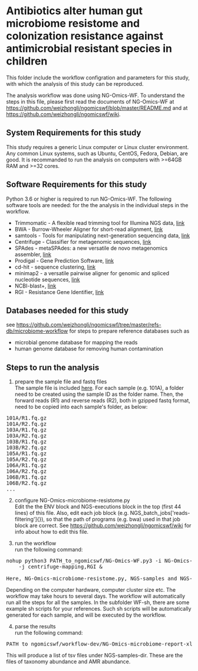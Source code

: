 # Antibiotics alter human gut microbiome resistome and colonization resistance against antimicrobial resistant species in children

This folder include the workflow configration and parameters for this study, 
with which the analysis of this study can be reproduced.

The analysis workflow was done using NG-Omics-WF. To understand the
steps in this file, please first read the documents of NG-Omics-WF
at https://github.com/weizhongli/ngomicswf/blob/master/README.md 
and at https://github.com/weizhongli/ngomicswf/wiki.

## System Requirements for this study
This study requires a generic Linux computer or Linux cluster environment. 
Any common Linux systems, such as Ubuntu, CentOS, Fedora, Debian, are good. 
It is recommanded to run the analysis on computers with >=64GB RAM and >=32 cores. 

## Software Requirements for this study
Python 3.6 or higher is required to run NG-Omics-WF. The following software tools are needed: 
for the the analysis in the individual steps in the workflow. 
* Trimmomatic - A flexible read trimming tool for Illumina NGS data, [link](http://www.usadellab.org/cms/?page=trimmomatic)
* BWA - Burrow-Wheeler Aligner for short-read alignment, [link](https://github.com/lh3/bwa)
* samtools - Tools for manipulating next-generation sequencing data, [link](https://github.com/samtools/samtools)
* Centrifuge - Classifier for metagenomic sequences, [link](https://ccb.jhu.edu/software/centrifuge/)
* SPAdes -  metaSPAdes: a new versatile de novo metagenomics assembler, [link](https://cab.spbu.ru/software/spades/)
* Prodigal  - Gene Prediction Software, [link](https://github.com/hyattpd/Prodigal)
* cd-hit - sequence clustering, [link](https://github.com/weizhongli/cdhit)
* minimap2 - a versatile pairwise aligner for genomic and spliced nucleotide sequences, [link](https://github.com/lh3/minimap2)
* NCBI-blast+, [link](https://ftp.ncbi.nlm.nih.gov/blast/executables/blast+/LATEST/)
* RGI - Resistance Gene Identifier, [link](https://github.com/arpcard/rgi)

## Databases needed for this study
see https://github.com/weizhongli/ngomicswf/tree/master/refs-db/microbiome-workflow for
steps to prepare reference databases such as
* microbial genome database for mapping the reads
* human genome database for removing human contamination

## Steps to run the analysis
1. prepare the sample file and fastq files  
The sample file is included [here](https://github.com/weizhongli/ngomicswf/blob/master/projects/gut-microbiome-resistome-in-children/NGS-samples).
For each sample (e.g. 101A), a folder need to be created using the sample ID as the folder name.
Then, the forward reads (R1) and reverse reads (R2), both in gzipped fastq format, need to be
copied into each sample's folder, as below:
<pre>
101A/R1.fq.gz
101A/R2.fq.gz
103A/R1.fq.gz
103A/R2.fq.gz
103B/R1.fq.gz
103B/R2.fq.gz
105A/R1.fq.gz
105A/R2.fq.gz
106A/R1.fq.gz
106A/R2.fq.gz
106B/R1.fq.gz
106B/R2.fq.gz
...
</pre>

2. configure NG-Omics-microbiome-resistome.py  
Edit the the ENV block and NGS-executions block in the top (first 44 lines) of this file.
Also, edit each job block (e.g. NGS_batch_jobs['reads-filtering']{}), 
so that the path of programs (e.g. bwa) used in that job block are correct. 
See https://github.com/weizhongli/ngomicswf/wiki for info about how to edit this file.

3. run the workflow  
run the following command:
<pre>
nohup python3 PATH_to_ngomicswf/NG-Omics-WF.py3 -i NG-Omics-microbiome-resistome.py -s NGS-samples -t NGS-opts \
    -j centrifuge-mapping,RGI &

Here, NG-Omics-microbiome-resistome.py, NGS-samples and NGS-opts are all in this folder
</pre>
Depending on the computer hardware, computer cluster size etc. The workflow may take hours to several days.
The workflow will automatically run all the steps for all the samples.
In the subfolder WF-sh, there are some example sh scripts for your references. Such sh scripts will be
automatically generated for each sample, and will be executed by the workflow.

4. parse the results  
run the following command:
<pre>
PATH_to_ngomicswf/workflow-dev/NG-Omics-microbiome-report-xlsx.sh NGS-samples NGS-samples-dir centrifuge-mapping
</pre>
This will produce a list of tsv files under NGS-samples-dir. These are the files of taxonomy abundance and AMR abundance.


